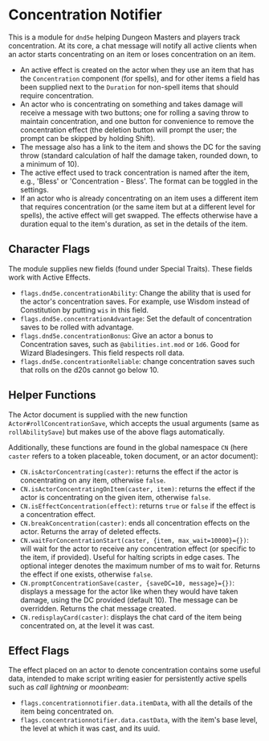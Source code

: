 # Concentration Notifier

This is a module for `dnd5e` helping Dungeon Masters and players track concentration.
At its core, a chat message will notify all active clients when an actor starts concentrating on an item or loses concentration on an item.

* An active effect is created on the actor when they use an item that has the `Concentration` component (for spells), and for other items a field has been supplied next to the `Duration` for non-spell items that should require concentration.
* An actor who is concentrating on something and takes damage will receive a message with two buttons; one for rolling a saving throw to maintain concentration, and one button for convenience to remove the concentration effect (the deletion button will prompt the user; the prompt can be skipped by holding Shift).
* The message also has a link to the item and shows the DC for the saving throw (standard calculation of half the damage taken, rounded down, to a minimum of 10).
* The active effect used to track concentration is named after the item, e.g., 'Bless' or 'Concentration - Bless'. The format can be toggled in the settings.
* If an actor who is already concentrating on an item uses a different item that requires concentration (or the same item but at a different level for spells), the active effect will get swapped. The effects otherwise have a duration equal to the item's duration, as set in the details of the item.

## Character Flags

The module supplies new fields (found under Special Traits). These fields work with Active Effects.
* `flags.dnd5e.concentrationAbility`: Change the ability that is used for the actor's concentration saves. For example, use Wisdom instead of Constitution by putting `wis` in this field.
* `flags.dnd5e.concentrationAdvantage`: Set the default of concentration saves to be rolled with advantage.
* `flags.dnd5e.concentrationBonus`: Give an actor a bonus to Concentration saves, such as `@abilities.int.mod` or `1d6`. Good for  Wizard Bladesingers. This field respects roll data.
* `flags.dnd5e.concentrationReliable`: change concentration saves such that rolls on the d20s cannot go below 10.

## Helper Functions

The Actor document is supplied with the new function `Actor#rollConcentrationSave`, which accepts the usual arguments (same as `rollAbilitySave`) but makes use of the above flags automatically.

Additionally, these functions are found in the global namespace `CN` (here `caster` refers to a token placeable, token document, or an actor document):
* `CN.isActorConcentrating(caster)`: returns the effect if the actor is concentrating on any item, otherwise `false`.
* `CN.isActorConcentratingOnItem(caster, item)`: returns the effect if the actor is concentrating on the given item, otherwise `false`.
* `CN.isEffectConcentration(effect)`: returns `true` or `false` if the effect is a concentration effect.
* `CN.breakConcentration(caster)`: ends all concentration effects on the actor. Returns the array of deleted effects.
* `CN.waitForConcentrationStart(caster, {item, max_wait=10000}={})`: will wait for the actor to receive any concentration effect (or specific to the item, if provided). Useful for halting scripts in edge cases. The optional integer denotes the maximum number of ms to wait for. Returns the effect if one exists, otherwise `false`.
* `CN.promptConcentrationSave(caster, {saveDC=10, message}={})`: displays a message for the actor like when they would have taken damage, using the DC provided (default 10). The message can be overridden. Returns the chat message created.
* `CN.redisplayCard(caster)`: displays the chat card of the item being concentrated on, at the level it was cast.

## Effect Flags

The effect placed on an actor to denote concentration contains some useful data, intended to make script writing easier for persistently active spells such as <em>call lightning</em> or <em>moonbeam</em>:
* `flags.concentrationnotifier.data.itemData`, with all the details of the item being concentrated on.
* `flags.concentrationnotifier.data.castData`, with the item's base level, the level at which it was cast, and its uuid.
